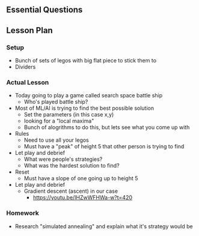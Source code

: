 ## Essential Questions

## Lesson Plan

### Setup

- Bunch of sets of legos with big flat piece to stick them to
- Dividers

### Actual Lesson

- Today going to play a game called search space battle ship
    - Who's played battle ship?
- Most of ML/AI is trying to find the best possible solution
    - Set the parameters (in this case x,y)
    - looking for a "local maxima"
    - Bunch of alogrithms to do this, but lets see what you come up with
- Rules
    - Need to use all your legos
    - Must have a "peak" of height 5 that other person is trying to find
- Let play and debrief
    - What were people's strategies?
    - What was the hardest solution to find?
- Reset
    - Must have a slope of one going up to height 5
- Let play and debrief
    - Gradient descent (ascent) in our case
        - https://youtu.be/IHZwWFHWa-w?t=420

### Homework

- Research "simulated annealing" and explain what it's strategy would be
